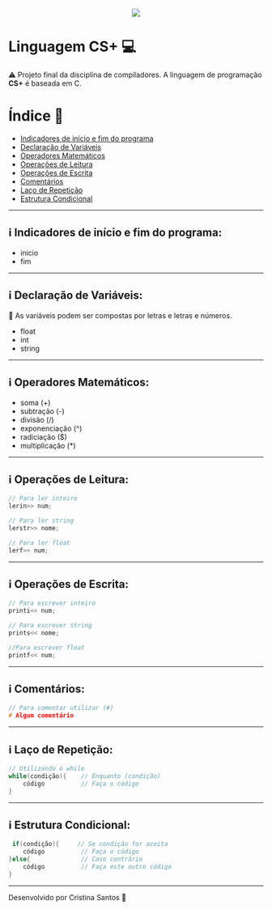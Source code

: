 <h1 align="center">
<img src="https://ik.imagekit.io/vq8k3rzgzxi/cs__gHTCk0eX8.png?updatedAt=1639340557336">
</h1>

# Linguagem CS+ 💻
⚠️  Projeto final da disciplina de compiladores. A linguagem de programação **CS+** é baseada em C.

# Índice 🚦
- [Indicadores de início e fim do programa](#-Indicadores-de-início-e-fim-do-programa)
- [Declaração de Variáveis](#-Declaração-de-Variáveis)
- [Operadores Matemáticos](#-Operadores-Matemáticos)
- [Operações de Leitura](#-Operações-de-Leitura)
- [Operações de Escrita](#-Operações-de-Escrita)
- [Comentários](#-Comentários)
- [Laço de Repetição](#-Laço-de-Repetição)
- [Estrutura Condicional](#-Estrutura-Condicional)
---
## ℹ️  Indicadores de início e fim do programa:
- inicio
- fim
---
## ℹ️ Declaração de Variáveis:
📃 As variáveis podem ser compostas por letras e letras e números.
 
- float
- int
- string
---
## ℹ️  Operadores Matemáticos:
- soma (+)
- subtração (-)
- divisão (/)
- exponenciação (^)
- radiciação ($)
- multiplicação (*)
---
## ℹ️ Operações de Leitura:
```c
// Para ler inteiro
lerin>> num;

// Para ler string
lerstr>> nome;

// Para ler float
lerf>> num;
``` 
---
## ℹ️  Operações de Escrita:
```c
// Para escrever inteiro
printi<< num;

// Para escrever string
prints<< nome;

//Para escrever float
printf<< num;
``` 
---
## ℹ️  Comentários:
```c
// Para comentar utilizar (#)
# Algum comentário
```
---
## ℹ️  Laço de Repetição:
```c
// Utilizando o while
while(condição){    // Enquanto (condição)
	código          // Faça o código
}
```
---
## ℹ️ Estrutura Condicional:
```c
 if(condição){     // Se condição for aceita
	código          // Faça o código
}else{              // Caso contrário
	código          // Faça este outro código
}
```
---
Desenvolvido por Cristina Santos 🧸





